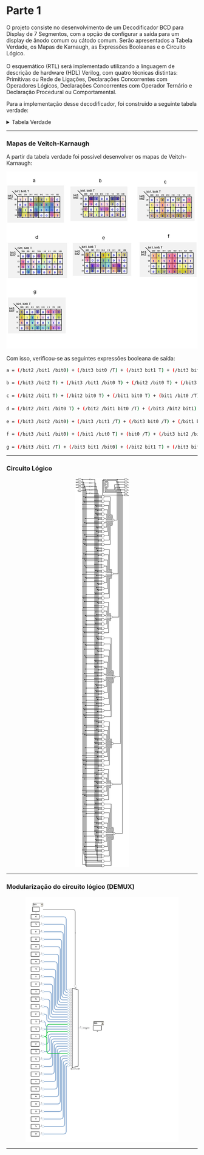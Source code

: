 # Parte 1
O projeto consiste no desenvolvimento de um Decodificador BCD para Display de 7 Segmentos, com a opção de configurar a saída para um display de ânodo comum ou cátodo comum. Serão apresentados a Tabela Verdade, os Mapas de Karnaugh, as Expressões Booleanas e o Circuito Lógico. <br> <br>
O esquemático (RTL) será implementado utilizando a linguagem de descrição de hardware (HDL) Verilog, com quatro técnicas distintas: Primitivas ou Rede de Ligações, Declarações Concorrentes com Operadores Lógicos, Declarações Concorrentes com Operador Ternário e Declaração Procedural ou Comportamental. <br>

Para a implementação desse decodificador, foi construido a seguinte tabela verdade:

<details>
    <summary> Tabela Verdade</summary>

| bit3 | bit2 | bit1 | bit0 | T | a | b | c | d | e | f | g |
|------|------|------|------|---|---|---|---|---|---|---|---|
| 0    | 0    | 0    | 0    | 0 | 1 | 0 | 0 | 0 | 1 | 1 | 1 |
| 0    | 0    | 0    | 0    | 1 | 1 | 1 | 1 | 1 | 1 | 1 | 0 |
| 0    | 0    | 0    | 1    | 0 | 1 | 0 | 0 | 1 | 1 | 1 | 1 |
| 0    | 0    | 0    | 1    | 1 | 0 | 1 | 1 | 0 | 0 | 0 | 0 |
| 0    | 0    | 1    | 0    | 0 | 0 | 1 | 1 | 1 | 1 | 0 | 1 |
| 0    | 0    | 1    | 0    | 1 | 1 | 1 | 0 | 1 | 1 | 0 | 1 |
| 0    | 0    | 1    | 1    | 0 | 1 | 0 | 0 | 1 | 1 | 1 | 0 |
| 0    | 0    | 1    | 1    | 1 | 1 | 1 | 1 | 1 | 0 | 0 | 1 |
| 0    | 1    | 0    | 0    | 0 | 0 | 0 | 1 | 1 | 1 | 1 | 1 |
| 0    | 1    | 0    | 0    | 1 | 0 | 1 | 1 | 0 | 0 | 1 | 1 |
| 0    | 1    | 0    | 1    | 0 | 1 | 1 | 1 | 0 | 1 | 1 | 1 |
| 0    | 1    | 0    | 1    | 1 | 1 | 0 | 1 | 1 | 0 | 1 | 1 |
| 0    | 1    | 1    | 0    | 0 | 1 | 1 | 1 | 0 | 0 | 1 | 1 |
| 0    | 1    | 1    | 0    | 1 | 1 | 0 | 1 | 1 | 1 | 1 | 1 |
| 0    | 1    | 1    | 1    | 0 | 1 | 1 | 1 | 1 | 1 | 1 | 1 |
| 0    | 1    | 1    | 1    | 1 | 1 | 1 | 1 | 0 | 0 | 0 | 0 |
| 1    | 0    | 0    | 0    | 0 | 1 | 1 | 1 | 0 | 0 | 0 | 0 |
| 1    | 0    | 0    | 0    | 1 | 1 | 1 | 1 | 1 | 1 | 1 | 1 |
| 1    | 0    | 0    | 1    | 0 | 1 | 0 | 1 | 1 | 1 | 1 | 1 |
| 1    | 0    | 0    | 1    | 1 | 1 | 1 | 1 | 0 | 0 | 1 | 1 |
| 1    | 0    | 1    | 0    | 0 | 1 | 0 | 1 | 1 | 0 | 1 | 1 |
| 1    | 0    | 1    | 0    | 1 | 1 | 1 | 1 | 0 | 1 | 1 | 1 |
| 1    | 0    | 1    | 1    | 0 | 0 | 1 | 1 | 0 | 0 | 1 | 1 |
| 1    | 0    | 1    | 1    | 1 | 0 | 0 | 1 | 1 | 1 | 1 | 1 |
| 1    | 1    | 0    | 0    | 0 | 1 | 1 | 1 | 1 | 0 | 0 | 1 |
| 1    | 1    | 0    | 0    | 1 | 1 | 0 | 0 | 1 | 1 | 1 | 0 |
| 1    | 1    | 0    | 1    | 0 | 1 | 1 | 0 | 1 | 1 | 1 | 0 |
| 1    | 1    | 0    | 1    | 1 | 0 | 1 | 1 | 1 | 1 | 0 | 1 |
| 1    | 1    | 1    | 0    | 0 | 0 | 1 | 1 | 0 | 0 | 0 | 0 |
| 1    | 1    | 1    | 0    | 1 | 1 | 0 | 0 | 1 | 1 | 1 | 1 |
| 1    | 1    | 1    | 1    | 0 | 1 | 1 | 1 | 1 | 1 | 1 | 0 |
| 1    | 1    | 1    | 1    | 1 | 1 | 0 | 0 | 0 | 1 | 1 | 1 |

</details>

---




### Mapas de Veitch-Karnaugh

A partir da tabela verdade foi possível desenvolver os mapas de Veitch-Karnaugh:

<div align ="center">
    <img src ="img/Mapa_k.jpg" style="max-width: 100%;" alt="mapa-k">
</div>

Com isso, verificou-se as seguintes expressões booleana de saída:
<br>

``` bash
a = (/bit2 /bit1 /bit0) + (/bit3 bit0 /T) + (/bit3 bit1 T) + (/bit3 bit2 bit0) + (bit2 bit0 /T) + (/bit3 bit2 bit1) + (bit2 bit1 T) + (bit3 /bit2 /bit1) + (bit3 /bit2 /bit0) + (bit3 /bit1 /bit0)

b = (/bit3 /bit2 T) + (/bit3 /bit1 /bit0 T) + (/bit2 /bit0 T) + (/bit3 bit1 /bit0 /T) + (bit2 bit0 /T) + (/bit3 bit2 bit1 bit0) + (bit3 /bit2 /bit1 /bit0) + (bit3 /bit1 bit0 T) + (bit3 bit1 bit0 /T) + (bit3 bit2 /T)

c = (/bit2 /bit1 T) + (/bit2 bit0 T) + (/bit1 bit0 T) + (bit1 /bit0 /T) + (/bit3 bit2) + (bit3 /bit2) + (bit3 /bit0 /T) + (bit3 bit1 /T)

d = (/bit2 /bit1 /bit0 T) + (/bit2 /bit1 bit0 /T) + (/bit3 /bit2 bit1) + (/bit2 bit1 /bit0 /T) + (/bit2 bit1 bit0 T) + (bit2 /bit1 /bit0 /T) + (bit2 /bit1 bit0 T) + (bit2 bit1 /bit0 T) + (bit2 bit1 bit0 /T) + (bit3 bit2 /bit1)

e = (/bit3 /bit2 /bit0) + (/bit3 /bit1 /T) + (/bit3 bit0 /T) + (/bit1 bit0 /T) + (bit1 /bit0 T) + (bit3 /bit0 T) + (bit3 bit1 T) + (bit3 bit2 bit0)

f = (/bit3 /bit1 /bit0) + (/bit1 /bit0 T) + (bit0 /T) + (/bit3 bit2 /bit1) + (/bit3 bit2 /bit0) + (bit3 /bit2 bit0) + (bit3 /bit2 bit1) + (bit3 bit1 T)

g = (/bit3 /bit1 /T) + (/bit3 bit1 /bit0) + (/bit2 bit1 T) + (/bit3 bit2 /bit1) + (/bit3 bit2 /T) + (bit2 /bit1 /bit0 /T) + (bit3 /bit2 T) + (bit3 /bit2 bit0) + (bit3 bit0 T) + (bit3 /bit2 bit1) + (bit3 bit1 T)
```

---
### Circuito Lógico

<div align ="center">
    <img src ="img/Circuit.jpg" style="max-width: 60%;" alt="circuit">
</div>

---
### Modularização do circuito lógico (DEMUX)

<div align ="center">
    <img src ="img/Modular.jpg" style="max-width: 80%;" alt="modular">
</div>

---


